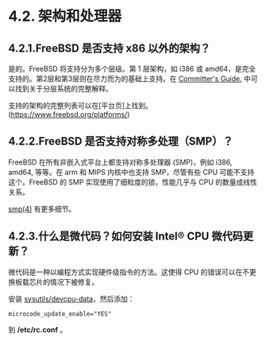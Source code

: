# 4.2. 架构和处理器

## 4.2.1.FreeBSD 是否支持 x86 以外的架构？ 

是的。FreeBSD 将支持分为多个层级。第 1 层架构，如 i386 或 amd64，是完全支持的。第2层和第3层则在尽力而为的基础上支持。在 [Committer's Guide.](https://docs.freebsd.org/en/articles/committers-guide/#archs) 中可以找到关于分层系统的完整解释。

支持的架构的完整列表可以在[平台页]上找到。(https://www.freebsd.org/platforms/)

## 4.2.2.FreeBSD 是否支持对称多处理（SMP）？

FreeBSD 在所有非嵌入式平台上都支持对称多处理器 (SMP)，例如 i386, amd64, 等等。在 arm 和 MIPS 内核中也支持 SMP，尽管有些 CPU 可能不支持这个。FreeBSD 的 SMP 实现使用了细粒度的锁，性能几乎与 CPU 的数量成线性关系。

[smp(4)](https://www.freebsd.org/cgi/man.cgi?query=smp&sektion=4&format=html) 有更多细节。

## 4.2.3.什么是微代码？如何安装 Intel® CPU 微代码更新？

微代码是一种以编程方式实现硬件级指令的方法。这使得 CPU 的错误可以在不更换板载芯片的情况下被修复。

安装 [sysutils/devcpu-data](https://cgit.freebsd.org/ports/tree/sysutils/devcpu-data/pkg-descr)，然后添加：

```
microcode_update_enable="YES"
```

到 **/etc/rc.conf** 。
